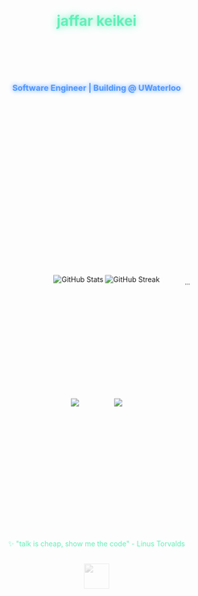 <div align="center" style="line-height: 5; padding: 100px 0;">
  <h1 style="color: #62EFB9; text-shadow: 0 0 15px #62EFB9; margin-bottom: 20px;">jaffar keikei</h1>
  <h3 style="color: #4D96FF; text-shadow: 0 0 10px #4D96FF; margin-bottom: 30px;">Software Engineer | Building @ UWaterloo</h3>
</div>

<div align="center" style="margin: 200px 0; gap: 50px; display: flex; justify-content: center; style="line-height: 5;">
<div style="width: 50px;"></div>

<div align="center">

<picture>
  <source srcset="https://github-readme-stats.vercel.app/api?username=jaffarkeikei&show_icons=true&theme=radical" media="(prefers-color-scheme: dark)" />
  <source srcset="https://github-readme-stats.vercel.app/api?username=jaffarkeikei&show_icons=true&theme=default" media="(prefers-color-scheme: light)" />
  <img src="https://github-readme-stats.vercel.app/api?username=jaffarkeikei&show_icons=true&theme=default" alt="GitHub Stats" />
</picture>

<picture>
  <source srcset="https://github-readme-streak-stats.herokuapp.com?user=jaffarkeikei&theme=radical" media="(prefers-color-scheme: dark)" />
  <source srcset="https://github-readme-streak-stats.herokuapp.com?user=jaffarkeikei&theme=default" media="(prefers-color-scheme: light)" />
  <img src="https://github-readme-streak-stats.herokuapp.com?user=jaffarkeikei&theme=default" alt="GitHub Streak" />
</picture>
</div>

˙˙˙
</div>
<div align="center" style="margin: 200px 0; gap: 50px; display: flex; justify-content: center; style="line-height: 500;">
  <a href="https://linkedin.com/in/jaffarkeikei">
    <img src="https://img.shields.io/badge/LinkedIn-808080?style=for-the-badge&logo=linkedin&logoColor=white" style="margin: 0 10px; transform: scale(1); transition: 0.3s;" onmouseover="this.style.transform='scale(1.1)'" onmouseout="this.style.transform='scale(1)'"/>
  </a>
  <a href="https://jaffarkeikei.com/">
    <img src="https://img.shields.io/badge/Portfolio-808080?style=for-the-badge&logo=about.me&logoColor=white" style="margin: 0 10px; transform: scale(1); transition: 0.3s;" onmouseover="this.style.transform='scale(1.1)'" onmouseout="this.style.transform='scale(1)'"/>
  </a>
</div>

<div align="center" style="margin: 200px 0; padding-top: 50px;">
  <p style="color: #62EFB9; margin-bottom: 30px;">✨ "talk is cheap, show me the code" - Linus Torvalds</p>
  <img src="https://cdn.jsdelivr.net/gh/devicons/devicon@latest/icons/linux/linux-original.svg" width="50" style="opacity: 0.3; filter: grayscale(100%);"/>
</div>
